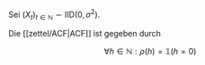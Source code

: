 Sei $(X_t)_{t \in \mathbb{N}} \sim \text{IID}(0, \sigma^2)$.

Die [[zettel/ACF|ACF]] ist gegeben durch

$$
	\forall h \in \mathbb{N} : \rho(h) = \mathbb{1}(h = 0)
$$